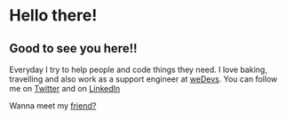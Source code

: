 <h1>Hello there!</h1>
<h2>Good to see you here!!</h2>

<p>
Everyday I try to help people and code things they need. I love baking, travelling and also work as a support engineer at <a href = "https://wedevs.com">weDevs</a>. You can follow me on <a href = "https://twitter.com/mushritshabnam" target = "_blank">Twitter</a> and on <a href = "https://www.linkedin.com/in/mushrit-shabnam/" target = "_blank">LinkedIn</a>
  
  Wanna meet my <a href = "https://github.com/insomniacSabbir" target="_blank">friend?</a>

</p>
